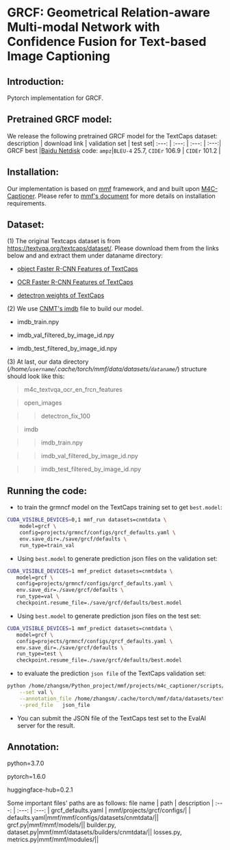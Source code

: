 
# GRCF: Geometrical Relation-aware  Multi-modal Network with  Confidence Fusion for Text-based Image Captioning
## Introduction:
Pytorch implementation  for GRCF.  
  
## Pretrained GRCF model:
We release the following pretrained GRCF model  for the TextCaps dataset:
description | download link | validation set | test set|
:---:  | :---: | :---: | :---:|
GRCF best |[Baidu Netdisk](https://pan.baidu.com/s/1DDW7ev4v9VVkdWz4u5wDmg) code: `ampz`|`BLEU-4` 25.7, `CIDEr` 106.9 | `CIDEr` 101.2 |

## Installation:
Our implementation is based on [mmf](https://github.com/facebookresearch/mmf) framework, and and built upon [M4C-Captioner](https://github.com/ronghanghu/mmf/tree/project/m4c_captioner_pre_release/projects/M4C_Captioner). Please refer to [mmf's document](https://mmf.sh/docs/) for more details on installation requirements.
## Dataset:
  (1) The original Textcaps dataset is from https://textvqa.org/textcaps/dataset/.  Please download them from the links below and and extract them under dataname  directory:
  
 *  [object Faster R-CNN Features of TextCaps](https://dl.fbaipublicfiles.com/pythia/features/open_images.tar.gz)
  
 *  [OCR Faster R-CNN Features of TextCaps](https://dl.fbaipublicfiles.com/pythia/m4c/data/m4c_textvqa_ocr_en_frcn_features.tar.gz)
 
 *  [detectron weights of TextCaps](http://dl.fbaipublicfiles.com/pythia/data/detectron_weights.tar.gz)
  
  
  (2) We use [CNMT's imdb](https://github.com/wzk1015/CNMT) file  to build our model.
  
  * imdb_train.npy
  
  * imdb_val_filtered_by_image_id.npy
  
  * imdb_test_filtered_by_image_id.npy
  
  (3) At last, our data directory (*/home/`username`/.cache/torch/mmf/data/datasets/`dataname`/*) structure should look like this:
  
  >m4c_textvqa_ocr_en_frcn_features
  
  >open_images
  
  >>detectron_fix_100
  
  >imdb
  
  >>imdb_train.npy
  
  >>imdb_val_filtered_by_image_id.npy
  
  >>imdb_test_filtered_by_image_id.npy
  
## Running the code:

*  to train the grmncf model on the TextCaps training set to get `best.model`:

```bash
CUDA_VISIBLE_DEVICES=0,1 mmf_run datasets=cnmtdata \
    model=grcf \
    config=projects/grmncf/configs/grcf_defaults.yaml \
    env.save_dir=./save/grcf/defaults \
    run_type=train_val   
```

 * Using `best.model` to generate prediction json files on the validation set:
 
 ```bash
 CUDA_VISIBLE_DEVICES=1 mmf_predict datasets=cnmtdata \
    model=grcf \
    config=projects/grmncf/configs/grcf_defaults.yaml \
    env.save_dir=./save/grcf/defaults \
    run_type=val \
    checkpoint.resume_file=./save/grcf/defaults/best.model
  ```
  
* Using `best.model` to generate prediction json files on the test set:

 ```bash
 CUDA_VISIBLE_DEVICES=1 mmf_predict datasets=cnmtdata \
    model=grcf \
    config=projects/grmncf/configs/grcf_defaults.yaml \
    env.save_dir=./save/grcf/defaults \
    run_type=test \
    checkpoint.resume_file=./save/grcf/defaults/best.model
  ```
* to evaluate the prediction `json file` of the TextCaps validation set:

```bash
python /home/zhangsm/Python_project/mmf/projects/m4c_captioner/scripts/textcaps_eval.py \
    --set val \
    --annotation_file /home/zhangsm/.cache/torch/mmf/data/datasets/textcaps/defaults/annotations/imdb_val.npy \
    --pred_file   json_file
```
* You can submit the JSON file of the TextCaps test set to the EvalAI server for the result.
## Annotation:
python=3.7.0

pytorch=1.6.0

huggingface-hub=0.2.1

Some important files' paths are as follows:
file name | path | description | 
:---:  | :---: | :---: | 
grcf_defaults.yaml | mmf/projects/grcf/configs/| | 
defaults.yaml|mmf/mmf/configs/datasets/cnmtdata/||
grcf.py|mmf/mmf/models/||
builder.py, dataset.py|mmf/mmf/datasets/builders/cnmtdata/||
losses.py, metrics.py|mmf/mmf/modules/||
